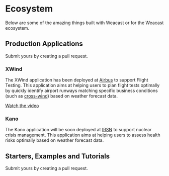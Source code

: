 # Ecosystem

Below are some of the amazing things built with Weacast or for the Weacast ecosystem.

## Production Applications

Submit yours by creating a pull request.

### XWind

The XWind application has been deployed at [Airbus](http://www.airbus.com/) to support Flight Testing. This application aims at helping users to plan flight tests optimally by quickly identify airport runways matching specific business conditions (such as [cross-wind](https://oppositelock.kinja.com/watch-the-airbus-a350xwb-demonstrate-extreme-crosswind-1601924648)) based on weather forecast data.

[Watch the video](https://drive.google.com/open?id=16_vEOtqmVVl-vE2bW9qYOLsF6Tar3t_S)

### Kano

The Kano application will be soon deployed at [IRSN](https://www.irsn.fr/EN/Pages/home.aspx) to support nuclear crisis management. This application aims at helping users to assess health risks optimally based on weather forecast data.

## Starters, Examples and Tutorials

Submit yours by creating a pull request.
